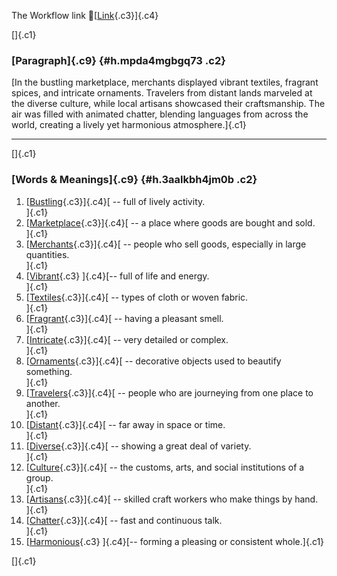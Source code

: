 The Workflow link
👏[[Link](https://www.google.com/url?q=http://www.google.com&sa=D&source=editors&ust=1759225983436696&usg=AOvVaw1nho83jG2sfPVF2dLZn8kT){.c3}]{.c4}

[]{.c1}

### [Paragraph]{.c9} {#h.mpda4mgbgq73 .c2}

[In the bustling marketplace, merchants displayed vibrant textiles,
fragrant spices, and intricate ornaments. Travelers from distant lands
marveled at the diverse culture, while local artisans showcased their
craftsmanship. The air was filled with animated chatter, blending
languages from across the world, creating a lively yet harmonious
atmosphere.]{.c1}

------------------------------------------------------------------------

[]{.c1}

### [Words & Meanings]{.c9} {#h.3aalkbh4jm0b .c2}

1.  [[Bustling](https://www.google.com/url?q=http://www.google.com&sa=D&source=editors&ust=1759225983437679&usg=AOvVaw0Hwi7kkeRUJ45SoqWvV-Jw){.c3}]{.c4}[ --
    full of lively activity.\
    ]{.c1}
2.  [[Marketplace](https://www.google.com/url?q=http://www.google.com&sa=D&source=editors&ust=1759225983437982&usg=AOvVaw0NLuWtU7pRDqLqA_IVchOl){.c3}]{.c4}[ --
    a place where goods are bought and sold.\
    ]{.c1}
3.  [[Merchants](https://www.google.com/url?q=http://www.google.com&sa=D&source=editors&ust=1759225983438247&usg=AOvVaw1AMGK87EyMgLSYHcYe-kmd){.c3}]{.c4}[ --
    people who sell goods, especially in large quantities.\
    ]{.c1}
4.  [[Vibrant](https://www.google.com/url?q=http://www.google.com&sa=D&source=editors&ust=1759225983438490&usg=AOvVaw0uj7XYxE2foVJw5HWxB0_f){.c3}
    ]{.c4}[-- full of life and energy.\
    ]{.c1}
5.  [[Textiles](https://www.google.com/url?q=http://www.google.com&sa=D&source=editors&ust=1759225983438715&usg=AOvVaw1NNBtqxjGdW_e9Z_vS2i__){.c3}]{.c4}[ --
    types of cloth or woven fabric.\
    ]{.c1}
6.  [[Fragrant](https://www.google.com/url?q=http://www.google.com&sa=D&source=editors&ust=1759225983438923&usg=AOvVaw0VvXFGO50GCWTrQwatijQH){.c3}]{.c4}[ --
    having a pleasant smell.\
    ]{.c1}
7.  [[Intricate](https://www.google.com/url?q=http://www.google.com&sa=D&source=editors&ust=1759225983439110&usg=AOvVaw0BeX9-wrT8IgeixAeQVIAz){.c3}]{.c4}[ --
    very detailed or complex.\
    ]{.c1}
8.  [[Ornaments](https://www.google.com/url?q=http://www.google.com&sa=D&source=editors&ust=1759225983439290&usg=AOvVaw3RfSzrSswMTUV6g0mwWWm3){.c3}]{.c4}[ --
    decorative objects used to beautify something.\
    ]{.c1}
9.  [[Travelers](https://www.google.com/url?q=http://www.google.com&sa=D&source=editors&ust=1759225983439485&usg=AOvVaw1NDJdMOxUbzrnmgdnyVEyY){.c3}]{.c4}[ --
    people who are journeying from one place to another.\
    ]{.c1}
10. [[Distant](https://www.google.com/url?q=http://www.google.com&sa=D&source=editors&ust=1759225983439682&usg=AOvVaw09QBh_95k5dRIWS8bCLQsE){.c3}]{.c4}[ --
    far away in space or time.\
    ]{.c1}
11. [[Diverse](https://www.google.com/url?q=http://www.google.com&sa=D&source=editors&ust=1759225983439847&usg=AOvVaw3cOMDRbURuXIVELi4Sd4tF){.c3}]{.c4}[ --
    showing a great deal of variety.\
    ]{.c1}
12. [[Culture](https://www.google.com/url?q=http://www.google.com&sa=D&source=editors&ust=1759225983440021&usg=AOvVaw01uF1QDCABl0CbFxZ68_F1){.c3}]{.c4}[ --
    the customs, arts, and social institutions of a group.\
    ]{.c1}
13. [[Artisans](https://www.google.com/url?q=http://www.google.com&sa=D&source=editors&ust=1759225983440223&usg=AOvVaw0_C1I_jhPJe2a7Q8EHL4UT){.c3}]{.c4}[ --
    skilled craft workers who make things by hand.\
    ]{.c1}
14. [[Chatter](https://www.google.com/url?q=http://www.google.com&sa=D&source=editors&ust=1759225983440451&usg=AOvVaw00CyJG22kHzHe0HAWnDUfJ){.c3}]{.c4}[ --
    fast and continuous talk.\
    ]{.c1}
15. [[Harmonious](https://www.google.com/url?q=http://www.google.com&sa=D&source=editors&ust=1759225983440691&usg=AOvVaw3Ozc6kXGkBgZexwJfJfwjx){.c3}
    ]{.c4}[-- forming a pleasing or consistent whole.]{.c1}

[]{.c1}
